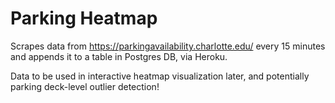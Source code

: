 # Parking Heatmap
Scrapes data from https://parkingavailability.charlotte.edu/ every 15 minutes and appends it to a table in Postgres DB, via Heroku.

Data to be used in interactive heatmap visualization later, and potentially parking deck-level outlier detection!
 
